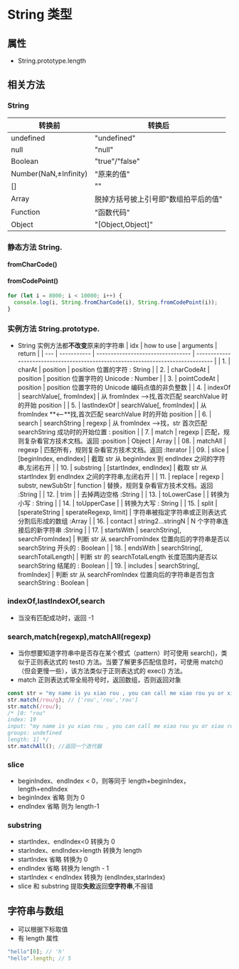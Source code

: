 <!--
 * @Author: 鱼小柔
 * @Date: 2020-11-07 18:17:26
 * @LastEditors: your name
 * @LastEditTime: 2020-11-16 20:17:45
 * @Description: file content
-->

# String 类型

## 属性

- String.prototype.length

## 相关方法

### String

| 转换前                | 转换后                               |
| --------------------- | ------------------------------------ |
| undefined             | "undefined"                          |
| null                  | "null"                               |
| Boolean               | "true"/"false"                       |
| Number(NaN,±Infinity) | "原来的值"                           |
| []                    | ""                                   |
| Array                 | 脱掉方括号披上引号即"数组拍平后的值" |
| Function              | "函数代码"                           |
| Object                | "[Object,Object]"                    |

### 静态方法 String.

#### fromCharCode()

#### fromCodePoint()

```js
for (let i = 8000; i < 10000; i++) {
  console.log(i, String.fromCharCode(i), String.fromCodePoint(i));
}
```

### 实例方法 String.prototype.

- String 实例方法都**不改变**原来的字符串
  | idx | how to use | arguments | return |
  | --- | ----------- | --------------------------------- | -------------------------------------------------------------------------------- |
  | 1. | charAt | position | position 位置的字符 : String |
  | 2. | charCodeAt | position | position 位置字符的 Unicode : Number |
  | 3. | pointCodeAt | position | position 位置字符的 Unicode 编码点值的非负整数 |
  | 4. | indexOf | searchValue[, fromIndex] | 从 fromIndex ——>找,首次匹配 searchValue 时的开始 position |
  | 5. | lastIndexOf | searchValue[, fromIndex] | 从 fromIndex **<——**找,首次匹配 searchValue 时的开始 position |
  | 6. | search | searchString | regexp | 从 fromIndex ——>找，str 首次匹配 searchString 成功时的开始位置 : position |
  | 7. | match | regexp | 匹配，规则复杂看官方技术文档。返回 :position | Object | Array |
  | 08. | matchAll | regexp | 匹配所有，规则复杂看官方技术文档。返回 :Iterator |
  | 09. | slice | [beginIndex, endIndex] | 截取 str 从 beginIndex 到 endIndex 之间的字符串,左闭右开 |
  | 10. | substring | [startIndex, endIndex] | 截取 str 从 startIndex 到 endIndex 之间的字符串,左闭右开 |
  | 11. | replace | regexp | substr, newSubStr | function | 替换，规则复杂看官方技术文档。返回 :String |
  | 12. | trim | | 去掉两边空格 :String |
  | 13. | toLowerCase | | 转换为小写 : String |
  | 14. | toUpperCase | | 转换为大写 : String |
  | 15. | split | [sperateString | sperateRegexp, limit] | 字符串被指定字符串或正则表达式分割后形成的数组 :Array |
  | 16. | contact | string2...stringN | N 个字符串连接后的新字符串 :String |
  | 17. | startsWith | searchString[, searchFromIndex] | 判断 str 从 searchFromIndex 位置向后的字符串是否以 searchString 开头的 : Boolean |
  | 18. | endsWith | searchString[, searchTotalLength] | 判断 str 的 searchTotalLength 长度范围内是否以 searchString 结尾的 : Boolean |
  | 19. | includes | searchString[, fromIndex] | 判断 str 从 searchFromIndex 位置向后的字符串是否包含 searchString : Boolean |

### indexOf,lastIndexOf,search

- 当没有匹配成功时，返回 -1

### search,match(regexp),matchAll(regexp)

- 当你想要知道字符串中是否存在某个模式（pattern）时可使用 search()，类似于正则表达式的 test() 方法。当要了解更多匹配信息时，可使用 match()（但会更慢一些），该方法类似于正则表达式的 exec() 方法。
- match 正则表达式带全局符号时，返回数组，否则返回对象

```js
const str = "my name is yu xiao rou , you can call me xiao rou yu or xiao rou";
str.match(/rou/g); // ['rou','rou','rou']
str.match(/rou/);
/* [0: "rou"
index: 19
input: "my name is yu xiao rou , you can call me xiao rou yu or xiao rou"
groups: undefined
length: 1] */
str.matchAll(); //返回一个迭代器
```

### slice

- beginIndex、endIndex < 0，则等同于 length+beginIndex，length+endIndex
- beginIndex 省略 则为 0
- endIndex 省略 则为 length-1

### substring

- startIndex、endIndex<0 转换为 0
- starIndex、endIndex>length 转换为 length
- startIndex 省略 转换为 0
- endIndex 省略 转换为 length - 1
- startIndex < endIndex 转换为 (endIndex,starIndex)
- slice 和 substring 提取**失败**返回**空字符串**,不报错

## 字符串与数组

- 可以根据下标取值
- 有 length 属性

```js
"hello"[0]; // 'h'
"hello".length; // 5
```
